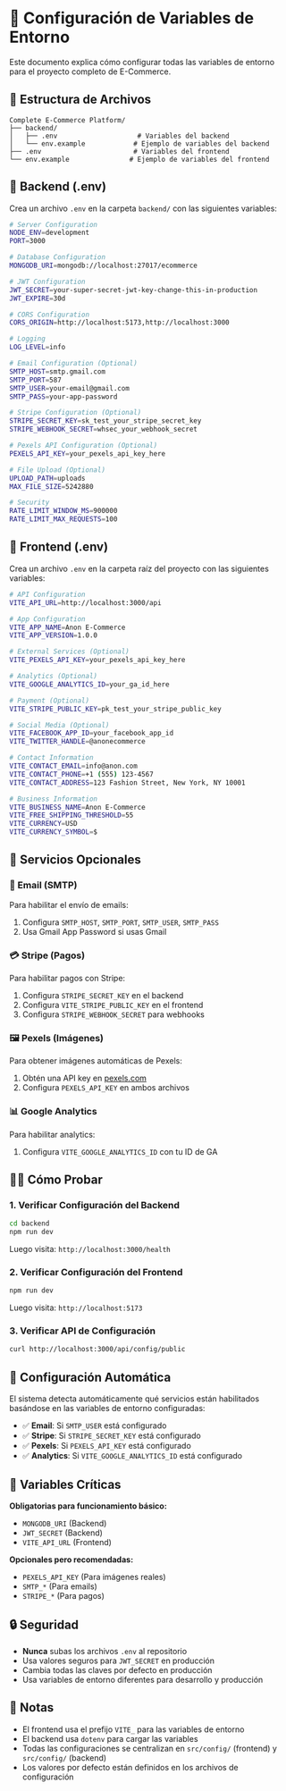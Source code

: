 # 🔧 Configuración de Variables de Entorno

Este documento explica cómo configurar todas las variables de entorno para el proyecto completo de E-Commerce.

## 📁 Estructura de Archivos

```
Complete E-Commerce Platform/
├── backend/
│   ├── .env                    # Variables del backend
│   └── env.example            # Ejemplo de variables del backend
├── .env                       # Variables del frontend
└── env.example               # Ejemplo de variables del frontend
```

## 🚀 Backend (.env)

Crea un archivo `.env` en la carpeta `backend/` con las siguientes variables:

```bash
# Server Configuration
NODE_ENV=development
PORT=3000

# Database Configuration
MONGODB_URI=mongodb://localhost:27017/ecommerce

# JWT Configuration
JWT_SECRET=your-super-secret-jwt-key-change-this-in-production
JWT_EXPIRE=30d

# CORS Configuration
CORS_ORIGIN=http://localhost:5173,http://localhost:3000

# Logging
LOG_LEVEL=info

# Email Configuration (Optional)
SMTP_HOST=smtp.gmail.com
SMTP_PORT=587
SMTP_USER=your-email@gmail.com
SMTP_PASS=your-app-password

# Stripe Configuration (Optional)
STRIPE_SECRET_KEY=sk_test_your_stripe_secret_key
STRIPE_WEBHOOK_SECRET=whsec_your_webhook_secret

# Pexels API Configuration (Optional)
PEXELS_API_KEY=your_pexels_api_key_here

# File Upload (Optional)
UPLOAD_PATH=uploads
MAX_FILE_SIZE=5242880

# Security
RATE_LIMIT_WINDOW_MS=900000
RATE_LIMIT_MAX_REQUESTS=100
```

## 🎨 Frontend (.env)

Crea un archivo `.env` en la carpeta raíz del proyecto con las siguientes variables:

```bash
# API Configuration
VITE_API_URL=http://localhost:3000/api

# App Configuration
VITE_APP_NAME=Anon E-Commerce
VITE_APP_VERSION=1.0.0

# External Services (Optional)
VITE_PEXELS_API_KEY=your_pexels_api_key_here

# Analytics (Optional)
VITE_GOOGLE_ANALYTICS_ID=your_ga_id_here

# Payment (Optional)
VITE_STRIPE_PUBLIC_KEY=pk_test_your_stripe_public_key

# Social Media (Optional)
VITE_FACEBOOK_APP_ID=your_facebook_app_id
VITE_TWITTER_HANDLE=@anonecommerce

# Contact Information
VITE_CONTACT_EMAIL=info@anon.com
VITE_CONTACT_PHONE=+1 (555) 123-4567
VITE_CONTACT_ADDRESS=123 Fashion Street, New York, NY 10001

# Business Information
VITE_BUSINESS_NAME=Anon E-Commerce
VITE_FREE_SHIPPING_THRESHOLD=55
VITE_CURRENCY=USD
VITE_CURRENCY_SYMBOL=$
```

## 🔑 Servicios Opcionales

### 📧 Email (SMTP)

Para habilitar el envío de emails:

1. Configura `SMTP_HOST`, `SMTP_PORT`, `SMTP_USER`, `SMTP_PASS`
2. Usa Gmail App Password si usas Gmail

### 💳 Stripe (Pagos)

Para habilitar pagos con Stripe:

1. Configura `STRIPE_SECRET_KEY` en el backend
2. Configura `VITE_STRIPE_PUBLIC_KEY` en el frontend
3. Configura `STRIPE_WEBHOOK_SECRET` para webhooks

### 🖼️ Pexels (Imágenes)

Para obtener imágenes automáticas de Pexels:

1. Obtén una API key en [pexels.com](https://pexels.com/api/)
2. Configura `PEXELS_API_KEY` en ambos archivos

### 📊 Google Analytics

Para habilitar analytics:

1. Configura `VITE_GOOGLE_ANALYTICS_ID` con tu ID de GA

## 🏃‍♂️ Cómo Probar

### 1. Verificar Configuración del Backend

```bash
cd backend
npm run dev
```

Luego visita: `http://localhost:3000/health`

### 2. Verificar Configuración del Frontend

```bash
npm run dev
```

Luego visita: `http://localhost:5173`

### 3. Verificar API de Configuración

```bash
curl http://localhost:3000/api/config/public
```

## 🔧 Configuración Automática

El sistema detecta automáticamente qué servicios están habilitados basándose en las variables de entorno configuradas:

- ✅ **Email**: Si `SMTP_USER` está configurado
- ✅ **Stripe**: Si `STRIPE_SECRET_KEY` está configurado
- ✅ **Pexels**: Si `PEXELS_API_KEY` está configurado
- ✅ **Analytics**: Si `VITE_GOOGLE_ANALYTICS_ID` está configurado

## 🚨 Variables Críticas

**Obligatorias para funcionamiento básico:**

- `MONGODB_URI` (Backend)
- `JWT_SECRET` (Backend)
- `VITE_API_URL` (Frontend)

**Opcionales pero recomendadas:**

- `PEXELS_API_KEY` (Para imágenes reales)
- `SMTP_*` (Para emails)
- `STRIPE_*` (Para pagos)

## 🔒 Seguridad

- **Nunca** subas los archivos `.env` al repositorio
- Usa valores seguros para `JWT_SECRET` en producción
- Cambia todas las claves por defecto en producción
- Usa variables de entorno diferentes para desarrollo y producción

## 📝 Notas

- El frontend usa el prefijo `VITE_` para las variables de entorno
- El backend usa `dotenv` para cargar las variables
- Todas las configuraciones se centralizan en `src/config/` (frontend) y `src/config/` (backend)
- Los valores por defecto están definidos en los archivos de configuración
